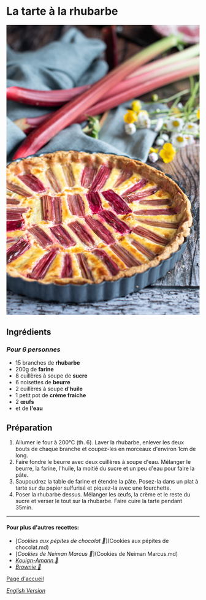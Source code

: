 # La tarte à la rhubarbe
![image](img/Tarterhubarbe.jpeg)

## Ingrédients
### *Pour 6 personnes* 
* 15 branches de **rhubarbe**
* 200g de **farine**
* 8 cuillères à soupe de **sucre**
* 6 noisettes de **beurre**
* 2 cuillères à soupe **d'huile**
* 1 petit pot de **crème fraiche**
* 2 **œufs**
* et de **l'eau**

## Préparation 
1. Allumer le four à 200°C (th. 6). Laver la rhubarbe, enlever les deux bouts de chaque branche et coupez-les en morceaux d'environ 1cm de long. 
2. Faire fondre le beurre avec deux cuillères à soupe d'eau. Mélanger le beurre, la farine, l'huile, la moitié du sucre et un peu d'eau pour faire la pâte.
3. Saupoudrez la table de farine et étendre la pâte. Posez-la dans un plat à tarte sur du papier sulfurisé et piquez-la avec une fourchette.
4. Poser la rhubarbe dessus. Mélanger les œufs, la crème et le reste du sucre et verser le tout sur la rhubarbe. Faire cuire la tarte pendant 35min.  

________________________________
#### Pour plus d'autres recettes: 
* [*Cookies aux pépites de chocolat 🍪*](Cookies aux pépites de chocolat.md)
* [*Cookies de Neiman Marcus 🍪*](Cookies de Neiman Marcus.md)
* [*Kouign-Amann 🧈*](Kouign-Amann.md)
* [*Brownie 🍫*](Brownies.md)

[Page d'accueil](index.md)

[*English Version*](Indexeng.md)

